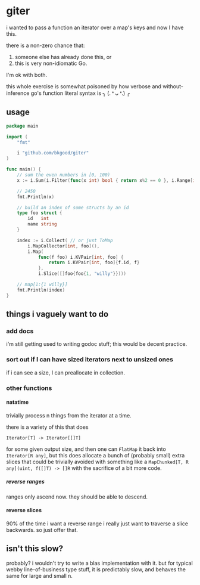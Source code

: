 # giter
i wanted to pass a function an iterator over a map's keys and now I have this.

there is a non-zero chance that:

1. someone else has already done this, or
1. this is very non-idiomatic Go.

I'm ok with both.

this whole exercise is somewhat poisoned by how verbose and without-inference go's function literal
syntax is ╮ (. ❛ ᴗ ❛.) ╭

## usage

```go
package main

import (
	"fmt"

	i "github.com/bkgood/giter"
)

func main() {
	// sum the even numbers in [0, 100)
	x := i.Sum(i.Filter(func(x int) bool { return x%2 == 0 }, i.Range[int](0, 100)))

	// 2450
	fmt.Println(x)

	// build an index of some structs by an id
	type foo struct {
		id   int
		name string
	}

	index := i.Collect( // or just ToMap
		i.MapCollector[int, foo](),
		i.Map(
			func(f foo) i.KVPair[int, foo] {
				return i.KVPair[int, foo]{f.id, f}
			},
			i.Slice([]foo{foo{1, "willy"}})))

	// map[1:{1 willy}]
	fmt.Println(index)
}
```

## things i vaguely want to do

### add docs

i'm still getting used to writing godoc stuff; this would be decent practice.

### sort out if I can have sized iterators next to unsized ones

if i can see a size, I can preallocate in collection.

### other functions

#### natatime
trivially process n things from the iterator at a time.

there is a variety of this that does

    Iterator[T] -> Iterator[[]T]

for some given output size, and then one can `FlatMap` it back into `Iterator[R any]`, but this does
allocate a bunch of (probably small) extra slices that could be trivially avoided with something
like a `MapChunked[T, R any](uint, f([]T) -> []R` with the sacrifice of a bit more code.

##### reverse ranges

ranges only ascend now. they should be able to descend.

#### reverse slices

90% of the time i want a reverse range i really just want to traverse a slice backwards. so just
offer that.

## isn't this slow?

probably? i wouldn't try to write a blas implementation with it. but for typical webby
line-of-business type stuff, it is predictably slow, and behaves the same for large and small n.
